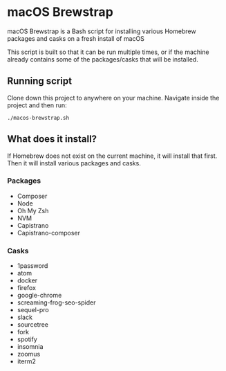 
# macOS Brewstrap
macOS Brewstrap is a Bash script for installing various Homebrew packages and casks on a fresh install of macOS

This script is built so that it can be run multiple times, or if the machine already contains some of the packages/casks that will be installed.

## Running script

Clone down this project to anywhere on your machine. Navigate inside the project and then run:

```
./macos-brewstrap.sh
```

## What does it install?
If Homebrew does not exist on the current machine, it will install that first. Then it will install various packages and casks.

### Packages
 - Composer
 - Node
 - Oh My Zsh
 - NVM
 - Capistrano
 - Capistrano-composer

### Casks
- 1password
- atom
- docker
- firefox
- google-chrome
- screaming-frog-seo-spider
- sequel-pro
- slack
- sourcetree
- fork
- spotify
- insomnia
- zoomus
- iterm2

